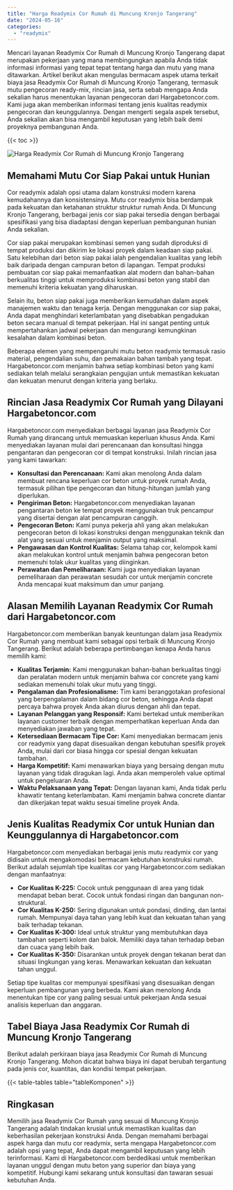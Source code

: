 ```yaml
---
title: "Harga Readymix Cor Rumah di Muncung Kronjo Tangerang"
date: "2024-05-16"
categories: 
  - "readymix"
---
```



Mencari layanan Readymix Cor Rumah di Muncung Kronjo Tangerang dapat merupakan pekerjaan yang mana membingungkan apabila Anda tidak informasi informasi yang tepat tepat tentang harga dan mutu yang mana ditawarkan. Artikel berikut akan mengulas bermacam aspek utama terkait biaya jasa Readymix Cor Rumah di Muncung Kronjo Tangerang, termasuk mutu pengecoran ready-mix, rincian jasa, serta sebab mengapa Anda sekalian harus menentukan layanan pengecoran dari Hargabetoncor.com. Kami juga akan memberikan informasi tentang jenis kualitas readymix pengecoran dan keunggulannya. Dengan mengerti segala aspek tersebut, Anda sekalian akan bisa mengambil keputusan yang lebih baik demi proyeknya pembangunan Anda.

{{< toc >}}

![Harga Readymix Cor Rumah di Muncung Kronjo Tangerang](https://hargareadymixid.github.io/hbc/readymix-hbc%20(14).png)

## Memahami Mutu Cor Siap Pakai untuk Hunian

Cor readymix adalah opsi utama dalam konstruksi modern karena kemudahannya dan konsistensinya. Mutu cor readymix bisa berdampak pada kekuatan dan ketahanan struktur struktur rumah Anda. Di Muncung Kronjo Tangerang, berbagai jenis cor siap pakai tersedia dengan berbagai spesifikasi yang bisa diadaptasi dengan keperluan pembangunan hunian Anda sekalian.

Cor siap pakai merupakan kombinasi semen yang sudah diproduksi di tempat produksi dan dikirim ke lokasi proyek dalam keadaan siap pakai. Satu kelebihan dari beton siap pakai ialah pengendalian kualitas yang lebih baik daripada dengan campuran beton di lapangan. Tempat produksi pembuatan cor siap pakai memanfaatkan alat modern dan bahan-bahan berkualitas tinggi untuk memproduksi kombinasi beton yang stabil dan memenuhi kriteria kekuatan yang diharuskan.

Selain itu, beton siap pakai juga memberikan kemudahan dalam aspek manajemen waktu dan tenaga kerja. Dengan menggunakan cor siap pakai, Anda dapat menghindari keterlambatan yang disebabkan pengadukan beton secara manual di tempat pekerjaan. Hal ini sangat penting untuk mempertahankan jadwal pekerjaan dan mengurangi kemungkinan kesalahan dalam kombinasi beton.

Beberapa elemen yang mempengaruhi mutu beton readymix termasuk rasio material, pengendalian suhu, dan pemakaian bahan tambah yang tepat. Hargabetoncor.com menjamin bahwa setiap kombinasi beton yang kami sediakan telah melalui serangkaian pengujian untuk memastikan kekuatan dan kekuatan menurut dengan kriteria yang berlaku.

## Rincian Jasa Readymix Cor Rumah yang Dilayani Hargabetoncor.com

Hargabetoncor.com menyediakan berbagai layanan jasa Readymix Cor Rumah yang dirancang untuk memuaskan keperluan khusus Anda. Kami menyediakan layanan mulai dari perencanaan dan konsultasi hingga pengantaran dan pengecoran cor di tempat konstruksi. Inilah rincian jasa yang kami tawarkan:

- **Konsultasi dan Perencanaan:** Kami akan menolong Anda dalam membuat rencana keperluan cor beton untuk proyek rumah Anda, termasuk pilihan tipe pengecoran dan hitung-hitungan jumlah yang diperlukan.
- **Pengiriman Beton:** Hargabetoncor.com menyediakan layanan pengantaran beton ke tempat proyek menggunakan truk pencampur yang disertai dengan alat pencampuran canggih.
- **Pengecoran Beton:** Kami punya pekerja ahli yang akan melakukan pengecoran beton di lokasi konstruksi dengan menggunakan teknik dan alat yang sesuai untuk menjamin output yang maksimal.
- **Pengawasan dan Kontrol Kualitas:** Selama tahap cor, kelompok kami akan melakukan kontrol untuk menjamin bahwa pengecoran beton memenuhi tolak ukur kualitas yang diinginkan.
- **Perawatan dan Pemeliharaan:** Kami juga menyediakan layanan pemeliharaan dan perawatan sesudah cor untuk menjamin concrete Anda mencapai kuat maksimum dan umur panjang.

## Alasan Memilih Layanan Readymix Cor Rumah dari Hargabetoncor.com

Hargabetoncor.com memberikan banyak keuntungan dalam jasa Readymix Cor Rumah yang membuat kami sebagai opsi terbaik di Muncung Kronjo Tangerang. Berikut adalah beberapa pertimbangan kenapa Anda harus memilih kami:

- **Kualitas Terjamin:** Kami menggunakan bahan-bahan berkualitas tinggi dan peralatan modern untuk menjamin bahwa cor concrete yang kami sediakan memenuhi tolak ukur mutu yang tinggi.
- **Pengalaman dan Profesionalisme:** Tim kami beranggotakan profesional yang berpengalaman dalam bidang cor beton, sehingga Anda dapat percaya bahwa proyek Anda akan diurus dengan ahli dan tepat.
- **Layanan Pelanggan yang Responsif:** Kami bertekad untuk memberikan layanan customer terbaik dengan memperhatikan keperluan Anda dan menyediakan jawaban yang tepat.
- **Ketersediaan Bermacam Tipe Cor:** Kami menyediakan bermacam jenis cor readymix yang dapat disesuaikan dengan kebutuhan spesifik proyek Anda, mulai dari cor biasa hingga cor spesial dengan kekuatan tambahan.
- **Harga Kompetitif:** Kami menawarkan biaya yang bersaing dengan mutu layanan yang tidak diragukan lagi. Anda akan memperoleh value optimal untuk pengeluaran Anda.
- **Waktu Pelaksanaan yang Tepat:** Dengan layanan kami, Anda tidak perlu khawatir tentang keterlambatan. Kami menjamin bahwa concrete diantar dan dikerjakan tepat waktu sesuai timeline proyek Anda.

## Jenis Kualitas Readymix Cor untuk Hunian dan Keunggulannya di Hargabetoncor.com

Hargabetoncor.com menyediakan berbagai jenis mutu readymix cor yang didisain untuk mengakomodasi bermacam kebutuhan konstruksi rumah. Berikut adalah sejumlah tipe kualitas cor yang Hargabetoncor.com sediakan dengan manfaatnya:

- **Cor Kualitas K-225:** Cocok untuk penggunaan di area yang tidak mendapat beban berat. Cocok untuk fondasi ringan dan bangunan non-struktural.
- **Cor Kualitas K-250:** Sering digunakan untuk pondasi, dinding, dan lantai rumah. Mempunyai daya tahan yang lebih kuat dan kekuatan tahan yang baik terhadap tekanan.
- **Cor Kualitas K-300:** Ideal untuk struktur yang membutuhkan daya tambahan seperti kolom dan balok. Memiliki daya tahan terhadap beban dan cuaca yang lebih baik.
- **Cor Kualitas K-350:** Disarankan untuk proyek dengan tekanan berat dan situasi lingkungan yang keras. Menawarkan kekuatan dan kekuatan tahan unggul.

Setiap tipe kualitas cor mempunyai spesifikasi yang disesuaikan dengan keperluan pembangunan yang berbeda. Kami akan menolong Anda menentukan tipe cor yang paling sesuai untuk pekerjaan Anda sesuai analisis keperluan dan anggaran.

## Tabel Biaya Jasa Readymix Cor Rumah di Muncung Kronjo Tangerang

Berikut adalah perkiraan biaya jasa Readymix Cor Rumah di Muncung Kronjo Tangerang. Mohon dicatat bahwa biaya ini dapat berubah tergantung pada jenis cor, kuantitas, dan kondisi tempat pekerjaan.

{{< table-tables table="tableKomponen" >}}

## Ringkasan

Memilih jasa Readymix Cor Rumah yang sesuai di Muncung Kronjo Tangerang adalah tindakan krusial untuk memastikan kualitas dan keberhasilan pekerjaan konstruksi Anda. Dengan memahami berbagai aspek harga dan mutu cor readymix, serta mengapa Hargabetoncor.com adalah opsi yang tepat, Anda dapat mengambil keputusan yang lebih terinformasi. Kami di Hargabetoncor.com berdedikasi untuk memberikan layanan unggul dengan mutu beton yang superior dan biaya yang kompetitif. Hubungi kami sekarang untuk konsultasi dan tawaran sesuai kebutuhan Anda.
